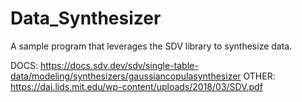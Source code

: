 # Data_Synthesizer
A sample program that leverages the SDV library to synthesize data. 

DOCS:
https://docs.sdv.dev/sdv/single-table-data/modeling/synthesizers/gaussiancopulasynthesizer
OTHER:
https://dai.lids.mit.edu/wp-content/uploads/2018/03/SDV.pdf

